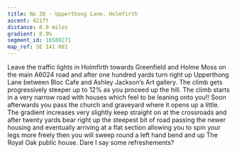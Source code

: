 ```yaml
---
title: No 38 - Upperthong Lane, Holmfirth 
ascent: 421ft
distance: 0.9 miles
gradient: 8.9%
segment_id: 18589271
map_ref: SE 141 081
---
```

Leave the traffic lights in Holmfirth towards Greenfield and Holme Moss on the main A6024
road and after one hundred yards turn right up Upperthong Lane between Bloc Cafe and
Ashley Jackson’s Art gallery. The climb gets progressively steeper up to 12% as you proceed
up the hill. The climb starts in a very narrow road with houses which feel to be leaning onto
you!! Soon afterwards you pass the church and graveyard where it opens up a little. The
gradient increases very slightly keep straight on at the crossroads and after twenty yards
bear right up the steepest bit of road passing the newer housing and eventually arriving at a
flat section allowing you to spin your legs more freely then you will sweep round a left hand
bend and up The Royal Oak public house. Dare I say some refreshements?

